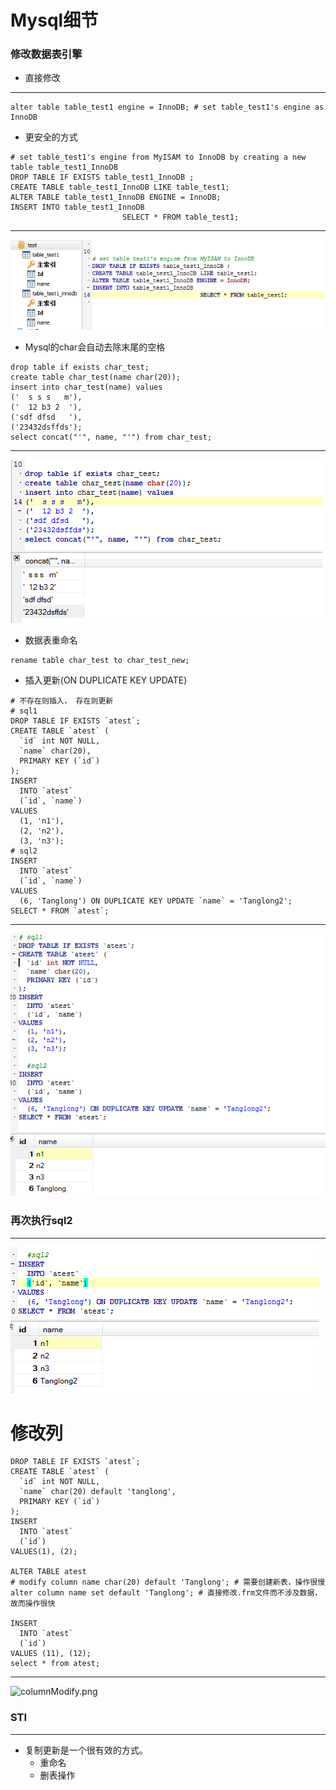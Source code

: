 # Mysql细节
### 修改数据表引擎 
+ 直接修改
---
```mysql
alter table table_test1 engine = InnoDB; # set table_test1's engine as InnoDB
```
+ 更安全的方式
```mysql
# set table_test1's engine from MyISAM to InnoDB by creating a new table table_test1_InnoDB
DROP TABLE IF EXISTS table_test1_InnoDB ;
CREATE TABLE table_test1_InnoDB LIKE table_test1;
ALTER TABLE table_test1_InnoDB ENGINE = InnoDB;
INSERT INTO table_test1_InnoDB 
                         SELECT * FROM table_test1;
```
---
![setEngine.png](pictures/setEngine.png)
+ Mysql的char会自动去除末尾的空格
```mysql
drop table if exists char_test;
create table char_test(name char(20));
insert into char_test(name) values
('  s s s   m'),
('  12 b3 2  '),
('sdf dfsd   '),
('23432dsffds');
select concat("'", name, "'") from char_test;
```
---
![char.png](pictures/char.png)
+ 数据表重命名
```mysql
rename table char_test to char_test_new;
```
+ 插入更新(ON DUPLICATE KEY UPDATE)
```
# 不存在则插入， 存在则更新
# sql1
DROP TABLE IF EXISTS `atest`;
CREATE TABLE `atest` (
  `id` int NOT NULL,
  `name` char(20),
  PRIMARY KEY (`id`)
);
INSERT
  INTO `atest`
  (`id`, `name`)
VALUES
  (1, 'n1'),
  (2, 'n2'),
  (3, 'n3');
# sql2
INSERT
  INTO `atest`
  (`id`, `name`)
VALUES
  (6, 'Tanglong') ON DUPLICATE KEY UPDATE `name` = 'Tanglong2';
SELECT * FROM `atest`;
```
---
![sql1.png](pictures/sql1.png)
### 再次执行sql2
---
![sql2.png](pictures/sql2.png)

# 修改列
```mysql
DROP TABLE IF EXISTS `atest`;
CREATE TABLE `atest` (
  `id` int NOT NULL,
  `name` char(20) default 'tanglong',
  PRIMARY KEY (`id`)
);
INSERT
  INTO `atest`
  (`id`)
VALUES(1), (2);

ALTER TABLE atest
# modify column name char(20) default 'Tanglong'; # 需要创建新表，操作很慢
alter column name set default 'Tanglong'; # 直接修改.frm文件而不涉及数据，故而操作很快

INSERT
  INTO `atest`
  (`id`)
VALUES (11), (12);
select * from atest;
```
---
![columnModify.png](pictures/columnModify.png)
### STI
---
+ 复制更新是一个很有效的方式。
	+ 重命名
	+ 删表操作